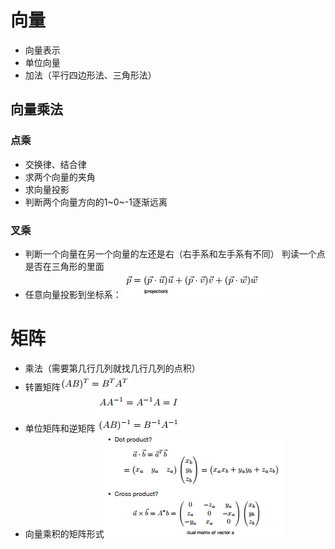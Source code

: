 # 向量
- 向量表示
- 单位向量
- 加法（平行四边形法、三角形法）
## 向量乘法
### 点乘
- 交换律、结合律
- 求两个向量的夹角
- 求向量投影
- 判断两个向量方向的1~0~-1逐渐远离
### 叉乘
- 判断一个向量在另一个向量的左还是右（右手系和左手系有不同）
判读一个点是否在三角形的里面
- 任意向量投影到坐标系：
![f6cf4dee3a46ab7bff8588adbecdc802.png](../_resources/f6cf4dee3a46ab7bff8588adbecdc802.png)
# 矩阵
- 乘法（需要第几行几列就找几行几列的点积）
- 转置矩阵![6627146b6bcbc18e0f3a56723fe61e37.png](../_resources/6627146b6bcbc18e0f3a56723fe61e37.png)
- 单位矩阵和逆矩阵![6e140ef6078978641f37c5d45b3db11f.png](../_resources/6e140ef6078978641f37c5d45b3db11f.png)
- 向量乘积的矩阵形式![492e5ab04627b34e725218f5eede7bd5.png](../_resources/492e5ab04627b34e725218f5eede7bd5.png)
